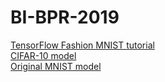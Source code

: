 # BI-BPR-2019
[TensorFlow Fashion MNIST tutorial](https://colab.research.google.com/drive/1zSoK4pNH3kVzh6zefzXkbqK6-HMae0id)\
[CIFAR-10 model](https://colab.research.google.com/drive/1Yi63bpcRi8tx29OULtGC9u9oO1Za0q6Z)\
[Original MNIST model](https://colab.research.google.com/drive/1bk1f_5NkIHvrcu49hISECgkZZLiARqoq)
